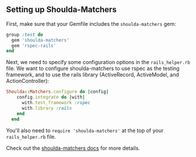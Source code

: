 ## Setting up Shoulda-Matchers

First, make sure that your Gemfile includes the `shoulda-matchers` gem:

```rb
group :test do
  gem 'shoulda-matchers'
  gem 'rspec-rails'
end
```

Next, we need to specify some configuration options in the `rails_helper.rb` file. We want to configure shoulda-matchers to use rspec as the testing framework, and to use the rails library (ActiveRecord, ActiveModel, and ActionController):

```rb
Shoulda::Matchers.configure do |config|
    config.integrate do |with|
      with.test_framework :rspec
      with.library :rails
    end
  end
```

You'll also need to `require 'shoulda-matchers'` at the top of your `rails_helper.rb` file.

Check out the [shoulda-matchers docs][shoulda-matchers-docs] for more details. 

[shoulda-matchers-docs]:https://github.com/thoughtbot/shoulda-matchers#rspec
